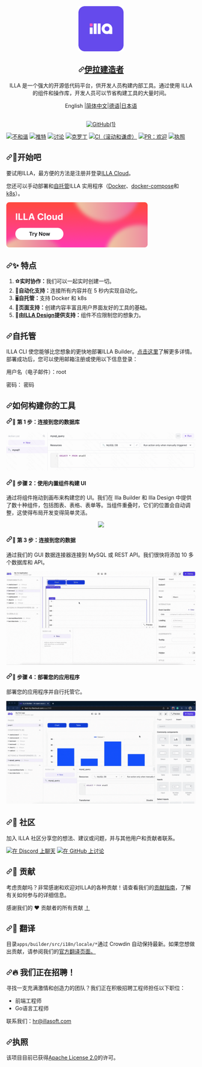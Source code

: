 <div class="Box-sc-g0xbh4-0 bJMeLZ js-snippet-clipboard-copy-unpositioned" data-hpc="true"><article class="markdown-body entry-content container-lg" itemprop="text"><div align="center" dir="auto">
  <a href="https://cloud.illacloud.com?utm_source=github&amp;utm_medium=readme&amp;utm_campaign=github-readme" rel="nofollow">
    <img alt="伊拉设计标志" width="120px" height="120px" src="https://github.com/illacloud/.github/raw/main/assets/images/illa-logo.svg" style="max-width: 100%;">
  </a>
</div>
<h1 align="center" tabindex="-1" dir="auto"><a id="user-content-illa-builder-" class="anchor" aria-hidden="true" tabindex="-1" href="#illa-builder-"><svg class="octicon octicon-link" viewBox="0 0 16 16" version="1.1" width="16" height="16" aria-hidden="true"><path d="m7.775 3.275 1.25-1.25a3.5 3.5 0 1 1 4.95 4.95l-2.5 2.5a3.5 3.5 0 0 1-4.95 0 .751.751 0 0 1 .018-1.042.751.751 0 0 1 1.042-.018 1.998 1.998 0 0 0 2.83 0l2.5-2.5a2.002 2.002 0 0 0-2.83-2.83l-1.25 1.25a.751.751 0 0 1-1.042-.018.751.751 0 0 1-.018-1.042Zm-4.69 9.64a1.998 1.998 0 0 0 2.83 0l1.25-1.25a.751.751 0 0 1 1.042.018.751.751 0 0 1 .018 1.042l-1.25 1.25a3.5 3.5 0 1 1-4.95-4.95l2.5-2.5a3.5 3.5 0 0 1 4.95 0 .751.751 0 0 1-.018 1.042.751.751 0 0 1-1.042.018 1.998 1.998 0 0 0-2.83 0l-2.5 2.5a1.998 1.998 0 0 0 0 2.83Z"></path></svg></a><a href="https://cloud.illacloud.com?utm_source=github&amp;utm_medium=readme&amp;utm_campaign=github-readme" rel="nofollow"><font style="vertical-align: inherit;"><font style="vertical-align: inherit;">伊拉建造者</font></font></a> </h1>
<p align="center" dir="auto"><font style="vertical-align: inherit;"><font style="vertical-align: inherit;">ILLA 是一个强大的开源低代码平台，供开发人员构建内部工具。通过使用 ILLA 的组件和操作库，开发人员可以节省构建工具的大量时间。</font></font></p>
<div align="center" dir="auto"><font style="vertical-align: inherit;"><font style="vertical-align: inherit;">
English |</font></font><a href="https://github.com/illacloud/illa-builder/blob/beta/README-CN.md"><font style="vertical-align: inherit;"><font style="vertical-align: inherit;">简体中文</font></font></a><font style="vertical-align: inherit;"><font style="vertical-align: inherit;">|</font></font><a href="https://github.com/illacloud/illa-builder/blob/beta/README-DE.md"><font style="vertical-align: inherit;"><font style="vertical-align: inherit;">德语</font></font></a><font style="vertical-align: inherit;"><font style="vertical-align: inherit;">|</font></font><a href="https://github.com/illacloud/illa-builder/blob/beta/README-JP.md"><font style="vertical-align: inherit;"><font style="vertical-align: inherit;">日本语</font></font></a>
</div>
<br>
<p align="center" dir="auto">
<a href="https://cloud.illacloud.com?utm_source=github&amp;utm_medium=readme&amp;utm_campaign=github-readme" rel="nofollow">
  <img width="800" alt="GitHub(1)" src="https://private-user-images.githubusercontent.com/112603073/302909932-fdc4c02b-e412-4c41-8240-8077d4447ebc.png?jwt=eyJhbGciOiJIUzI1NiIsInR5cCI6IkpXVCJ9.eyJpc3MiOiJnaXRodWIuY29tIiwiYXVkIjoicmF3LmdpdGh1YnVzZXJjb250ZW50LmNvbSIsImtleSI6ImtleTUiLCJleHAiOjE3MDc4MzY2NzEsIm5iZiI6MTcwNzgzNjM3MSwicGF0aCI6Ii8xMTI2MDMwNzMvMzAyOTA5OTMyLWZkYzRjMDJiLWU0MTItNGM0MS04MjQwLTgwNzdkNDQ0N2ViYy5wbmc_WC1BbXotQWxnb3JpdGhtPUFXUzQtSE1BQy1TSEEyNTYmWC1BbXotQ3JlZGVudGlhbD1BS0lBVkNPRFlMU0E1M1BRSzRaQSUyRjIwMjQwMjEzJTJGdXMtZWFzdC0xJTJGczMlMkZhd3M0X3JlcXVlc3QmWC1BbXotRGF0ZT0yMDI0MDIxM1QxNDU5MzFaJlgtQW16LUV4cGlyZXM9MzAwJlgtQW16LVNpZ25hdHVyZT0wMmM4NWQ5Zjg3MzAwMjhlOGE4M2I0ODE0YzA4Yjk2ZjJmNzhjYjJiYTNmZjFmMjJiYTA2MGIzZGM3MTFlMjI3JlgtQW16LVNpZ25lZEhlYWRlcnM9aG9zdCZhY3Rvcl9pZD0wJmtleV9pZD0wJnJlcG9faWQ9MCJ9.6WvzZFKTttS-UCkvnGObQtmUZlLmmb9m-GsbyYgyvMc" secured-asset-link="" style="max-width: 100%;">
</a>
</p>
<p dir="auto"><a href="https://discord.gg/illacloud" rel="nofollow"><img src="https://camo.githubusercontent.com/ddbf41573444234433cf6de2659ef56d3b13c5be14969bcb049ee02ebbe0d721/68747470733a2f2f696d672e736869656c64732e696f2f62616467652f636861742d446973636f72642d3732383944413f6c6f676f3d646973636f7264" alt="不和谐" data-canonical-src="https://img.shields.io/badge/chat-Discord-7289DA?logo=discord" style="max-width: 100%;"></a>
<a href="https://twitter.com/illa_cloud" rel="nofollow"><img src="https://camo.githubusercontent.com/96f966e941ce7cb1a3475d279c142a8d5dda17370130df95272182147f5af66a/68747470733a2f2f696d672e736869656c64732e696f2f62616467652f547769747465722d3144413146323f6c6f676f3d78266c6f676f436f6c6f723d7768697465" alt="推特" data-canonical-src="https://img.shields.io/badge/Twitter-1DA1F2?logo=x&amp;logoColor=white" style="max-width: 100%;"></a>
<a href="https://github.com/orgs/illacloud/discussions"><img src="https://camo.githubusercontent.com/5ccf68bcf33036de63c4c00779b451b3985faee5a22f2c30801c03a14e722994/68747470733a2f2f696d672e736869656c64732e696f2f62616467652f64697363757373696f6e732d4769744875622d3333333333333f6c6f676f3d676974687562" alt="讨论" data-canonical-src="https://img.shields.io/badge/discussions-GitHub-333333?logo=github" style="max-width: 100%;"></a>
<a href="https://crowdin.com/project/illa-builder" rel="nofollow"><img src="https://camo.githubusercontent.com/5c2ecb6f55406d54f94fc382291cdb6643a186b916dc21ba8c2c6c4ffee21d6c/68747470733a2f2f6261646765732e63726f7764696e2e6e65742f696c6c612d6275696c6465722f6c6f63616c697a65642e737667" alt="克罗丁" data-canonical-src="https://badges.crowdin.net/illa-builder/localized.svg" style="max-width: 100%;"></a>
<a href="https://github.com/illacloud/illa-builder/actions/workflows/build-docker.yml?query=branch%3Amain"><img src="https://github.com/illacloud/illa-builder/actions/workflows/build-docker.yml/badge.svg?query=branch%3Amain" alt="CI（滚动和谦虚）" style="max-width: 100%;"></a>
<a href="https://github.com/illacloud/illa-builder/pulls"><img src="https://camo.githubusercontent.com/656a761e31f370070b46fce93a19631cf370a6ae0c9218439e4fca8a43f671cd/68747470733a2f2f696d672e736869656c64732e696f2f62616467652f50523a732d77656c636f6d652d627269676874677265656e2e737667" alt="PR：欢迎" data-canonical-src="https://img.shields.io/badge/PR:s-welcome-brightgreen.svg" style="max-width: 100%;"></a>
<a href="https://www.apache.org/licenses/LICENSE-2.0.html" rel="nofollow"><img src="https://camo.githubusercontent.com/df64191082b04ffbf30691bc304480387b825b419a73e3df02bbca446fc806d7/68747470733a2f2f696d672e736869656c64732e696f2f62616467652f6c6963656e73652d417061636865253230322d3445423142412e7376673f7374796c653d736f6369616c666c61742d73717561726526" alt="执照" data-canonical-src="https://img.shields.io/badge/license-Apache%202-4EB1BA.svg?style=socialflat-square&amp;" style="max-width: 100%;"></a></p>
<h2 tabindex="-1" dir="auto"><a id="user-content-get-started" class="anchor" aria-hidden="true" tabindex="-1" href="#get-started"><svg class="octicon octicon-link" viewBox="0 0 16 16" version="1.1" width="16" height="16" aria-hidden="true"><path d="m7.775 3.275 1.25-1.25a3.5 3.5 0 1 1 4.95 4.95l-2.5 2.5a3.5 3.5 0 0 1-4.95 0 .751.751 0 0 1 .018-1.042.751.751 0 0 1 1.042-.018 1.998 1.998 0 0 0 2.83 0l2.5-2.5a2.002 2.002 0 0 0-2.83-2.83l-1.25 1.25a.751.751 0 0 1-1.042-.018.751.751 0 0 1-.018-1.042Zm-4.69 9.64a1.998 1.998 0 0 0 2.83 0l1.25-1.25a.751.751 0 0 1 1.042.018.751.751 0 0 1 .018 1.042l-1.25 1.25a3.5 3.5 0 1 1-4.95-4.95l2.5-2.5a3.5 3.5 0 0 1 4.95 0 .751.751 0 0 1-.018 1.042.751.751 0 0 1-1.042.018 1.998 1.998 0 0 0-2.83 0l-2.5 2.5a1.998 1.998 0 0 0 0 2.83Z"></path></svg></a><font style="vertical-align: inherit;"><font style="vertical-align: inherit;">🚀开始吧</font></font></h2>
<p dir="auto"><font style="vertical-align: inherit;"><font style="vertical-align: inherit;">要试用ILLA，最方便的方法是注册并登录</font></font><a href="https://cloud.illacloud.com?utm_source=github&amp;utm_medium=readme&amp;utm_campaign=github-readme" rel="nofollow"><font style="vertical-align: inherit;"><font style="vertical-align: inherit;">ILLA Cloud</font></font></a><font style="vertical-align: inherit;"><font style="vertical-align: inherit;">。</font></font></p>
<p dir="auto"><font style="vertical-align: inherit;"><font style="vertical-align: inherit;">您还可以手动部署和</font></font><a href="https://docs.illacloud.com/self-hosted-deployment/" rel="nofollow"><font style="vertical-align: inherit;"><font style="vertical-align: inherit;">自托管</font></font></a><font style="vertical-align: inherit;"><font style="vertical-align: inherit;">ILLA 实用程序（</font></font><a href="https://www.docker.com/" rel="nofollow"><font style="vertical-align: inherit;"><font style="vertical-align: inherit;">Docker</font></font></a><font style="vertical-align: inherit;"><font style="vertical-align: inherit;">、</font></font><a href="https://docs.docker.com/compose/" rel="nofollow"><font style="vertical-align: inherit;"><font style="vertical-align: inherit;">docker-compose</font></font></a><font style="vertical-align: inherit;"><font style="vertical-align: inherit;">和</font></font><a href="https://kubernetes.io/" rel="nofollow"><font style="vertical-align: inherit;"><font style="vertical-align: inherit;">k8s</font></font></a><font style="vertical-align: inherit;"><font style="vertical-align: inherit;">）。</font></font></p>
<p dir="auto">
  <a href="https://cloud.illacloud.com?utm_source=github&amp;utm_medium=readme&amp;utm_campaign=github-readme" rel="nofollow"><img src="https://raw.githubusercontent.com/illacloud/.github/main/assets/images/ILLA%20Cloud.png" height="120" style="max-width: 100%;">
</a></p>
<h2 tabindex="-1" dir="auto"><a id="user-content--features" class="anchor" aria-hidden="true" tabindex="-1" href="#-features"><svg class="octicon octicon-link" viewBox="0 0 16 16" version="1.1" width="16" height="16" aria-hidden="true"><path d="m7.775 3.275 1.25-1.25a3.5 3.5 0 1 1 4.95 4.95l-2.5 2.5a3.5 3.5 0 0 1-4.95 0 .751.751 0 0 1 .018-1.042.751.751 0 0 1 1.042-.018 1.998 1.998 0 0 0 2.83 0l2.5-2.5a2.002 2.002 0 0 0-2.83-2.83l-1.25 1.25a.751.751 0 0 1-1.042-.018.751.751 0 0 1-.018-1.042Zm-4.69 9.64a1.998 1.998 0 0 0 2.83 0l1.25-1.25a.751.751 0 0 1 1.042.018.751.751 0 0 1 .018 1.042l-1.25 1.25a3.5 3.5 0 1 1-4.95-4.95l2.5-2.5a3.5 3.5 0 0 1 4.95 0 .751.751 0 0 1-.018 1.042.751.751 0 0 1-1.042.018 1.998 1.998 0 0 0-2.83 0l-2.5 2.5a1.998 1.998 0 0 0 0 2.83Z"></path></svg></a><font style="vertical-align: inherit;"><font style="vertical-align: inherit;">✨ 特点</font></font></h2>
<ol dir="auto">
<li><font style="vertical-align: inherit;"><font style="vertical-align: inherit;">⚽</font></font><strong><font style="vertical-align: inherit;"><font style="vertical-align: inherit;">实时协作：</font></font></strong><font style="vertical-align: inherit;"><font style="vertical-align: inherit;">我们可以一起实时创建一切。</font></font></li>
<li><font style="vertical-align: inherit;"><font style="vertical-align: inherit;">🤖</font></font><strong><font style="vertical-align: inherit;"><font style="vertical-align: inherit;">自动化支持：</font></font></strong><font style="vertical-align: inherit;"><font style="vertical-align: inherit;">连接所有内容并在 5 秒内实现自动化。</font></font></li>
<li><font style="vertical-align: inherit;"><font style="vertical-align: inherit;">🖥</font></font><strong><font style="vertical-align: inherit;"><font style="vertical-align: inherit;">自托管：</font></font></strong><font style="vertical-align: inherit;"><font style="vertical-align: inherit;">支持 Docker 和 k8s</font></font></li>
<li><font style="vertical-align: inherit;"><font style="vertical-align: inherit;">📝</font></font><strong><font style="vertical-align: inherit;"><font style="vertical-align: inherit;">页面支持：</font></font></strong><font style="vertical-align: inherit;"><font style="vertical-align: inherit;">创建内容丰富且用户界面友好的工具的基础。</font></font></li>
<li><font style="vertical-align: inherit;"><font style="vertical-align: inherit;">🎨</font></font><strong><font style="vertical-align: inherit;"><font style="vertical-align: inherit;">由</font></font></strong><strong><a href="https://github.com/illacloud/illa-design"><font style="vertical-align: inherit;"><font style="vertical-align: inherit;">ILLA Design</font></font></a><font style="vertical-align: inherit;"><font style="vertical-align: inherit;">提供支持：</font></font></strong><font style="vertical-align: inherit;"><font style="vertical-align: inherit;">组件不应限制您的想象力。</font></font></li>
</ol>
<h2 tabindex="-1" dir="auto"><a id="user-content-self-hosted" class="anchor" aria-hidden="true" tabindex="-1" href="#self-hosted"><svg class="octicon octicon-link" viewBox="0 0 16 16" version="1.1" width="16" height="16" aria-hidden="true"><path d="m7.775 3.275 1.25-1.25a3.5 3.5 0 1 1 4.95 4.95l-2.5 2.5a3.5 3.5 0 0 1-4.95 0 .751.751 0 0 1 .018-1.042.751.751 0 0 1 1.042-.018 1.998 1.998 0 0 0 2.83 0l2.5-2.5a2.002 2.002 0 0 0-2.83-2.83l-1.25 1.25a.751.751 0 0 1-1.042-.018.751.751 0 0 1-.018-1.042Zm-4.69 9.64a1.998 1.998 0 0 0 2.83 0l1.25-1.25a.751.751 0 0 1 1.042.018.751.751 0 0 1 .018 1.042l-1.25 1.25a3.5 3.5 0 1 1-4.95-4.95l2.5-2.5a3.5 3.5 0 0 1 4.95 0 .751.751 0 0 1-.018 1.042.751.751 0 0 1-1.042.018 1.998 1.998 0 0 0-2.83 0l-2.5 2.5a1.998 1.998 0 0 0 0 2.83Z"></path></svg></a><font style="vertical-align: inherit;"><font style="vertical-align: inherit;">自托管</font></font></h2>
<p dir="auto"><font style="vertical-align: inherit;"><font style="vertical-align: inherit;">ILLA CLI 使您能够比您想象的更快地部署ILLA Builder。</font></font><a href="https://docs.illacloud.com/self-hosted-deployment" rel="nofollow"><font style="vertical-align: inherit;"><font style="vertical-align: inherit;">点击这里</font></font></a><font style="vertical-align: inherit;"><font style="vertical-align: inherit;">了解更多详情。部署成功后，您可以使用邮箱注册或使用以下信息登录：</font></font></p>
<p align="left" dir="auto"><font style="vertical-align: inherit;"><font style="vertical-align: inherit;">用户名（电子邮件）：root</font></font></p>
<p align="left" dir="auto"><font style="vertical-align: inherit;"><font style="vertical-align: inherit;">密码： 密码</font></font></p>
<h2 tabindex="-1" dir="auto"><a id="user-content-how-to-build-your-tool" class="anchor" aria-hidden="true" tabindex="-1" href="#how-to-build-your-tool"><svg class="octicon octicon-link" viewBox="0 0 16 16" version="1.1" width="16" height="16" aria-hidden="true"><path d="m7.775 3.275 1.25-1.25a3.5 3.5 0 1 1 4.95 4.95l-2.5 2.5a3.5 3.5 0 0 1-4.95 0 .751.751 0 0 1 .018-1.042.751.751 0 0 1 1.042-.018 1.998 1.998 0 0 0 2.83 0l2.5-2.5a2.002 2.002 0 0 0-2.83-2.83l-1.25 1.25a.751.751 0 0 1-1.042-.018.751.751 0 0 1-.018-1.042Zm-4.69 9.64a1.998 1.998 0 0 0 2.83 0l1.25-1.25a.751.751 0 0 1 1.042.018.751.751 0 0 1 .018 1.042l-1.25 1.25a3.5 3.5 0 1 1-4.95-4.95l2.5-2.5a3.5 3.5 0 0 1 4.95 0 .751.751 0 0 1-.018 1.042.751.751 0 0 1-1.042.018 1.998 1.998 0 0 0-2.83 0l-2.5 2.5a1.998 1.998 0 0 0 0 2.83Z"></path></svg></a><font style="vertical-align: inherit;"><font style="vertical-align: inherit;">如何构建你的工具</font></font></h2>
<h4 tabindex="-1" dir="auto"><a id="user-content--step-1-connect-to-your-database" class="anchor" aria-hidden="true" tabindex="-1" href="#-step-1-connect-to-your-database"><svg class="octicon octicon-link" viewBox="0 0 16 16" version="1.1" width="16" height="16" aria-hidden="true"><path d="m7.775 3.275 1.25-1.25a3.5 3.5 0 1 1 4.95 4.95l-2.5 2.5a3.5 3.5 0 0 1-4.95 0 .751.751 0 0 1 .018-1.042.751.751 0 0 1 1.042-.018 1.998 1.998 0 0 0 2.83 0l2.5-2.5a2.002 2.002 0 0 0-2.83-2.83l-1.25 1.25a.751.751 0 0 1-1.042-.018.751.751 0 0 1-.018-1.042Zm-4.69 9.64a1.998 1.998 0 0 0 2.83 0l1.25-1.25a.751.751 0 0 1 1.042.018.751.751 0 0 1 .018 1.042l-1.25 1.25a3.5 3.5 0 1 1-4.95-4.95l2.5-2.5a3.5 3.5 0 0 1 4.95 0 .751.751 0 0 1-.018 1.042.751.751 0 0 1-1.042.018 1.998 1.998 0 0 0-2.83 0l-2.5 2.5a1.998 1.998 0 0 0 0 2.83Z"></path></svg></a><font style="vertical-align: inherit;"><font style="vertical-align: inherit;">🎯 第 1 步：连接到您的数据库</font></font></h4>
<p align="center" dir="auto">
  <a href="https://cloud.illacloud.com?utm_source=github&amp;utm_medium=readme&amp;utm_campaign=github-readme" rel="nofollow">
    <img src="https://github.com/illacloud/.github/raw/main/assets/images/sql.jpeg" style="max-width: 100%;">
  </a>
</p>
<h4 tabindex="-1" dir="auto"><a id="user-content--step-2-build-ui-with-built-in-components" class="anchor" aria-hidden="true" tabindex="-1" href="#-step-2-build-ui-with-built-in-components"><svg class="octicon octicon-link" viewBox="0 0 16 16" version="1.1" width="16" height="16" aria-hidden="true"><path d="m7.775 3.275 1.25-1.25a3.5 3.5 0 1 1 4.95 4.95l-2.5 2.5a3.5 3.5 0 0 1-4.95 0 .751.751 0 0 1 .018-1.042.751.751 0 0 1 1.042-.018 1.998 1.998 0 0 0 2.83 0l2.5-2.5a2.002 2.002 0 0 0-2.83-2.83l-1.25 1.25a.751.751 0 0 1-1.042-.018.751.751 0 0 1-.018-1.042Zm-4.69 9.64a1.998 1.998 0 0 0 2.83 0l1.25-1.25a.751.751 0 0 1 1.042.018.751.751 0 0 1 .018 1.042l-1.25 1.25a3.5 3.5 0 1 1-4.95-4.95l2.5-2.5a3.5 3.5 0 0 1 4.95 0 .751.751 0 0 1-.018 1.042.751.751 0 0 1-1.042.018 1.998 1.998 0 0 0-2.83 0l-2.5 2.5a1.998 1.998 0 0 0 0 2.83Z"></path></svg></a><font style="vertical-align: inherit;"><font style="vertical-align: inherit;">🎨 步骤 2：使用内置组件构建 UI</font></font></h4>
<p dir="auto"><font style="vertical-align: inherit;"><font style="vertical-align: inherit;">通过将组件拖动到画布来构建您的 UI。我们在 Illa Builder 和 Illa Design 中提供了数十种组件，包括图表、表格、表单等。当组件重叠时，它们的位置会自动调整，这使得布局开发变得简单灵活。</font></font></p>
<p align="center" dir="auto">
  <animated-image data-catalyst=""><a href="https://cloud.illacloud.com?utm_source=github&amp;utm_medium=readme&amp;utm_campaign=github-readme" rel="nofollow" data-target="animated-image.originalLink">
    <img src="https://github.com/illacloud/.github/raw/main/assets/images/edit-ui-with-components.gif" style="max-width: 100%; display: inline-block;" data-target="animated-image.originalImage">
  </a>
      <span class="AnimatedImagePlayer" data-target="animated-image.player" hidden="">
        <a data-target="animated-image.replacedLink" class="AnimatedImagePlayer-images" href="https://cloud.illacloud.com/?utm_source=github&amp;utm_medium=readme&amp;utm_campaign=github-readme" target="_blank">
          
       
</p>
<h4 tabindex="-1" dir="auto"><a id="user-content--step-3-connect-to-your-data" class="anchor" aria-hidden="true" tabindex="-1" href="#-step-3-connect-to-your-data"><svg class="octicon octicon-link" viewBox="0 0 16 16" version="1.1" width="16" height="16" aria-hidden="true"><path d="m7.775 3.275 1.25-1.25a3.5 3.5 0 1 1 4.95 4.95l-2.5 2.5a3.5 3.5 0 0 1-4.95 0 .751.751 0 0 1 .018-1.042.751.751 0 0 1 1.042-.018 1.998 1.998 0 0 0 2.83 0l2.5-2.5a2.002 2.002 0 0 0-2.83-2.83l-1.25 1.25a.751.751 0 0 1-1.042-.018.751.751 0 0 1-.018-1.042Zm-4.69 9.64a1.998 1.998 0 0 0 2.83 0l1.25-1.25a.751.751 0 0 1 1.042.018.751.751 0 0 1 .018 1.042l-1.25 1.25a3.5 3.5 0 1 1-4.95-4.95l2.5-2.5a3.5 3.5 0 0 1 4.95 0 .751.751 0 0 1-.018 1.042.751.751 0 0 1-1.042.018 1.998 1.998 0 0 0-2.83 0l-2.5 2.5a1.998 1.998 0 0 0 0 2.83Z"></path></svg></a><font style="vertical-align: inherit;"><font style="vertical-align: inherit;">🔌 第 3 步：连接到您的数据</font></font></h4>
<p dir="auto"><font style="vertical-align: inherit;"><font style="vertical-align: inherit;">通过我们的 GUI 数据连接器连接到 MySQL 或 REST API。我们很快将添加 10 多个数据库和 API。</font></font></p>
<p align="center" dir="auto">
  <animated-image data-catalyst=""><a href="https://cloud.illacloud.com?utm_source=github&amp;utm_medium=readme&amp;utm_campaign=github-readme" rel="nofollow" data-target="animated-image.originalLink">
    <img src="https://github.com/illacloud/.github/raw/main/assets/images/connect-your-data.gif" style="max-width: 100%; display: inline-block;" data-target="animated-image.originalImage">
  </a>
      <span class="AnimatedImagePlayer" data-target="animated-image.player" hidden="">
        <a data-target="animated-image.replacedLink" class="AnimatedImagePlayer-images" href="https://cloud.illacloud.com/?utm_source=github&amp;utm_medium=readme&amp;utm_campaign=github-readme" target="_blank">
          
        
</p>
<h4 tabindex="-1" dir="auto"><a id="user-content--step-4-deploy-your-app" class="anchor" aria-hidden="true" tabindex="-1" href="#-step-4-deploy-your-app"><svg class="octicon octicon-link" viewBox="0 0 16 16" version="1.1" width="16" height="16" aria-hidden="true"><path d="m7.775 3.275 1.25-1.25a3.5 3.5 0 1 1 4.95 4.95l-2.5 2.5a3.5 3.5 0 0 1-4.95 0 .751.751 0 0 1 .018-1.042.751.751 0 0 1 1.042-.018 1.998 1.998 0 0 0 2.83 0l2.5-2.5a2.002 2.002 0 0 0-2.83-2.83l-1.25 1.25a.751.751 0 0 1-1.042-.018.751.751 0 0 1-.018-1.042Zm-4.69 9.64a1.998 1.998 0 0 0 2.83 0l1.25-1.25a.751.751 0 0 1 1.042.018.751.751 0 0 1 .018 1.042l-1.25 1.25a3.5 3.5 0 1 1-4.95-4.95l2.5-2.5a3.5 3.5 0 0 1 4.95 0 .751.751 0 0 1-.018 1.042.751.751 0 0 1-1.042.018 1.998 1.998 0 0 0-2.83 0l-2.5 2.5a1.998 1.998 0 0 0 0 2.83Z"></path></svg></a><font style="vertical-align: inherit;"><font style="vertical-align: inherit;">🚀 步骤 4：部署您的应用程序</font></font></h4>
<p dir="auto"><font style="vertical-align: inherit;"><font style="vertical-align: inherit;">部署您的应用程序并自行托管它。</font></font></p>
<p align="center" dir="auto">
  <animated-image data-catalyst=""><a href="https://cloud.illacloud.com?utm_source=github&amp;utm_medium=readme&amp;utm_campaign=github-readme" rel="nofollow" data-target="animated-image.originalLink">
    <img src="https://github.com/illacloud/.github/raw/main/assets/images/deploy.gif" style="max-width: 100%; display: inline-block;" data-target="animated-image.originalImage">
  </a>
      <span class="AnimatedImagePlayer" data-target="animated-image.player" hidden="">
        <a data-target="animated-image.replacedLink" class="AnimatedImagePlayer-images" href="https://cloud.illacloud.com/?utm_source=github&amp;utm_medium=readme&amp;utm_campaign=github-readme" target="_blank">
          
      
</p>
<h2 tabindex="-1" dir="auto"><a id="user-content--community" class="anchor" aria-hidden="true" tabindex="-1" href="#-community"><svg class="octicon octicon-link" viewBox="0 0 16 16" version="1.1" width="16" height="16" aria-hidden="true"><path d="m7.775 3.275 1.25-1.25a3.5 3.5 0 1 1 4.95 4.95l-2.5 2.5a3.5 3.5 0 0 1-4.95 0 .751.751 0 0 1 .018-1.042.751.751 0 0 1 1.042-.018 1.998 1.998 0 0 0 2.83 0l2.5-2.5a2.002 2.002 0 0 0-2.83-2.83l-1.25 1.25a.751.751 0 0 1-1.042-.018.751.751 0 0 1-.018-1.042Zm-4.69 9.64a1.998 1.998 0 0 0 2.83 0l1.25-1.25a.751.751 0 0 1 1.042.018.751.751 0 0 1 .018 1.042l-1.25 1.25a3.5 3.5 0 1 1-4.95-4.95l2.5-2.5a3.5 3.5 0 0 1 4.95 0 .751.751 0 0 1-.018 1.042.751.751 0 0 1-1.042.018 1.998 1.998 0 0 0-2.83 0l-2.5 2.5a1.998 1.998 0 0 0 0 2.83Z"></path></svg></a><font style="vertical-align: inherit;"><font style="vertical-align: inherit;">💬 社区</font></font></h2>
<p dir="auto"><font style="vertical-align: inherit;"><font style="vertical-align: inherit;">加入 ILLA 社区分享您的想法、建议或问题，并与其他用户和贡献者联系。</font></font></p>
<p dir="auto"><a href="https://discord.gg/illacloud" rel="nofollow"><img src="https://camo.githubusercontent.com/ddbf41573444234433cf6de2659ef56d3b13c5be14969bcb049ee02ebbe0d721/68747470733a2f2f696d672e736869656c64732e696f2f62616467652f636861742d446973636f72642d3732383944413f6c6f676f3d646973636f7264" alt="在 Discord 上聊天" data-canonical-src="https://img.shields.io/badge/chat-Discord-7289DA?logo=discord" style="max-width: 100%;"></a>   <a href="https://github.com/orgs/illacloud/discussions"><img src="https://camo.githubusercontent.com/5ccf68bcf33036de63c4c00779b451b3985faee5a22f2c30801c03a14e722994/68747470733a2f2f696d672e736869656c64732e696f2f62616467652f64697363757373696f6e732d4769744875622d3333333333333f6c6f676f3d676974687562" alt="在 GitHub 上讨论" data-canonical-src="https://img.shields.io/badge/discussions-GitHub-333333?logo=github" style="max-width: 100%;"></a></p>
<h2 tabindex="-1" dir="auto"><a id="user-content--contributing" class="anchor" aria-hidden="true" tabindex="-1" href="#-contributing"><svg class="octicon octicon-link" viewBox="0 0 16 16" version="1.1" width="16" height="16" aria-hidden="true"><path d="m7.775 3.275 1.25-1.25a3.5 3.5 0 1 1 4.95 4.95l-2.5 2.5a3.5 3.5 0 0 1-4.95 0 .751.751 0 0 1 .018-1.042.751.751 0 0 1 1.042-.018 1.998 1.998 0 0 0 2.83 0l2.5-2.5a2.002 2.002 0 0 0-2.83-2.83l-1.25 1.25a.751.751 0 0 1-1.042-.018.751.751 0 0 1-.018-1.042Zm-4.69 9.64a1.998 1.998 0 0 0 2.83 0l1.25-1.25a.751.751 0 0 1 1.042.018.751.751 0 0 1 .018 1.042l-1.25 1.25a3.5 3.5 0 1 1-4.95-4.95l2.5-2.5a3.5 3.5 0 0 1 4.95 0 .751.751 0 0 1-.018 1.042.751.751 0 0 1-1.042.018 1.998 1.998 0 0 0-2.83 0l-2.5 2.5a1.998 1.998 0 0 0 0 2.83Z"></path></svg></a><font style="vertical-align: inherit;"><font style="vertical-align: inherit;">🌱 贡献</font></font></h2>
<p dir="auto"><font style="vertical-align: inherit;"><font style="vertical-align: inherit;">考虑贡献吗？非常感谢和欢迎对ILLA的各种贡献！请查看我们的</font></font><a href="/illacloud/illa-builder/blob/beta/CONTRIBUTING.md"><font style="vertical-align: inherit;"><font style="vertical-align: inherit;">贡献指南</font></font></a><font style="vertical-align: inherit;"><font style="vertical-align: inherit;">，了解有关如何参与的详细信息。</font></font></p>
<p dir="auto"><font style="vertical-align: inherit;"><font style="vertical-align: inherit;">感谢我们的 ❤︎ 贡献者的所有贡献  </font></font><a href="https://github.com/illacloud/illa-builder/graphs/contributors"><font style="vertical-align: inherit;"><font style="vertical-align: inherit;">！</font></font></a></p>
<h2 tabindex="-1" dir="auto"><a id="user-content--translating" class="anchor" aria-hidden="true" tabindex="-1" href="#-translating"><svg class="octicon octicon-link" viewBox="0 0 16 16" version="1.1" width="16" height="16" aria-hidden="true"><path d="m7.775 3.275 1.25-1.25a3.5 3.5 0 1 1 4.95 4.95l-2.5 2.5a3.5 3.5 0 0 1-4.95 0 .751.751 0 0 1 .018-1.042.751.751 0 0 1 1.042-.018 1.998 1.998 0 0 0 2.83 0l2.5-2.5a2.002 2.002 0 0 0-2.83-2.83l-1.25 1.25a.751.751 0 0 1-1.042-.018.751.751 0 0 1-.018-1.042Zm-4.69 9.64a1.998 1.998 0 0 0 2.83 0l1.25-1.25a.751.751 0 0 1 1.042.018.751.751 0 0 1 .018 1.042l-1.25 1.25a3.5 3.5 0 1 1-4.95-4.95l2.5-2.5a3.5 3.5 0 0 1 4.95 0 .751.751 0 0 1-.018 1.042.751.751 0 0 1-1.042.018 1.998 1.998 0 0 0-2.83 0l-2.5 2.5a1.998 1.998 0 0 0 0 2.83Z"></path></svg></a><font style="vertical-align: inherit;"><font style="vertical-align: inherit;">📢 翻译</font></font></h2>
<p dir="auto"><font style="vertical-align: inherit;"><font style="vertical-align: inherit;">目录</font></font><code>apps/builder/src/i18n/locale/*</code><font style="vertical-align: inherit;"><font style="vertical-align: inherit;">通过 Crowdin 自动保持最新。</font><font style="vertical-align: inherit;">如果您想做出贡献，</font><font style="vertical-align: inherit;">请参阅我们的</font></font><a href="https://crowdin.com/project/illa-builder" rel="nofollow"><font style="vertical-align: inherit;"><font style="vertical-align: inherit;">官方翻译页面。</font></font></a><font style="vertical-align: inherit;"></font></p>
<h2 tabindex="-1" dir="auto"><a id="user-content--we-are-hiring" class="anchor" aria-hidden="true" tabindex="-1" href="#-we-are-hiring"><svg class="octicon octicon-link" viewBox="0 0 16 16" version="1.1" width="16" height="16" aria-hidden="true"><path d="m7.775 3.275 1.25-1.25a3.5 3.5 0 1 1 4.95 4.95l-2.5 2.5a3.5 3.5 0 0 1-4.95 0 .751.751 0 0 1 .018-1.042.751.751 0 0 1 1.042-.018 1.998 1.998 0 0 0 2.83 0l2.5-2.5a2.002 2.002 0 0 0-2.83-2.83l-1.25 1.25a.751.751 0 0 1-1.042-.018.751.751 0 0 1-.018-1.042Zm-4.69 9.64a1.998 1.998 0 0 0 2.83 0l1.25-1.25a.751.751 0 0 1 1.042.018.751.751 0 0 1 .018 1.042l-1.25 1.25a3.5 3.5 0 1 1-4.95-4.95l2.5-2.5a3.5 3.5 0 0 1 4.95 0 .751.751 0 0 1-.018 1.042.751.751 0 0 1-1.042.018 1.998 1.998 0 0 0-2.83 0l-2.5 2.5a1.998 1.998 0 0 0 0 2.83Z"></path></svg></a><font style="vertical-align: inherit;"><font style="vertical-align: inherit;">🔥 我们正在招聘！</font></font></h2>
<p dir="auto"><font style="vertical-align: inherit;"><font style="vertical-align: inherit;">寻找一支充满激情和创造力的团队？我们正在积极招聘工程师担任以下职位：</font></font></p>
<ul dir="auto">
<li><font style="vertical-align: inherit;"><font style="vertical-align: inherit;">前端工程师</font></font></li>
<li><font style="vertical-align: inherit;"><font style="vertical-align: inherit;">Go语言工程师</font></font></li>
</ul>
<p dir="auto"><font style="vertical-align: inherit;"><font style="vertical-align: inherit;">联系我们：</font></font><a href="mailto:hr@illasoft.com"><font style="vertical-align: inherit;"><font style="vertical-align: inherit;">hr@illasoft.com</font></font></a></p>
<h2 tabindex="-1" dir="auto"><a id="user-content-license" class="anchor" aria-hidden="true" tabindex="-1" href="#license"><svg class="octicon octicon-link" viewBox="0 0 16 16" version="1.1" width="16" height="16" aria-hidden="true"><path d="m7.775 3.275 1.25-1.25a3.5 3.5 0 1 1 4.95 4.95l-2.5 2.5a3.5 3.5 0 0 1-4.95 0 .751.751 0 0 1 .018-1.042.751.751 0 0 1 1.042-.018 1.998 1.998 0 0 0 2.83 0l2.5-2.5a2.002 2.002 0 0 0-2.83-2.83l-1.25 1.25a.751.751 0 0 1-1.042-.018.751.751 0 0 1-.018-1.042Zm-4.69 9.64a1.998 1.998 0 0 0 2.83 0l1.25-1.25a.751.751 0 0 1 1.042.018.751.751 0 0 1 .018 1.042l-1.25 1.25a3.5 3.5 0 1 1-4.95-4.95l2.5-2.5a3.5 3.5 0 0 1 4.95 0 .751.751 0 0 1-.018 1.042.751.751 0 0 1-1.042.018 1.998 1.998 0 0 0-2.83 0l-2.5 2.5a1.998 1.998 0 0 0 0 2.83Z"></path></svg></a><font style="vertical-align: inherit;"><font style="vertical-align: inherit;">执照</font></font></h2>
<p dir="auto"><font style="vertical-align: inherit;"><font style="vertical-align: inherit;">该项目目前已获得</font></font><a href="/illacloud/illa-builder/blob/beta/LICENSE"><font style="vertical-align: inherit;"><font style="vertical-align: inherit;">Apache License 2.0</font></font></a><font style="vertical-align: inherit;"><font style="vertical-align: inherit;">的许可。</font></font></p>
</article></div>
